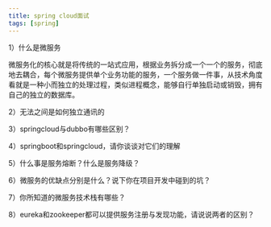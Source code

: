 ```yaml
---
title: spring cloud面试
tags: [spring]
---
```


1）什么是微服务

微服务化的核心就是将传统的一站式应用，根据业务拆分成一个一个的服务，彻底地去耦合，每个微服务提供单个业务功能的服务，一个服务做一件事，从技术角度看就是一种小而独立的处理过程，类似进程概念，能够自行单独启动或销毁，拥有自己的独立的数据库。

2）无法之间是如何独立通讯的

3）springcloud与dubbo有哪些区别？

4）springboot和springcloud，请你谈谈对它们的理解

5）什么事是服务熔断？什么是服务降级？

6）微服务的优缺点分别是什么？说下你在项目开发中碰到的坑？

7）你所知道的微服务技术栈有哪些？

8）eureka和zookeeper都可以提供服务注册与发现功能，请说说两者的区别？